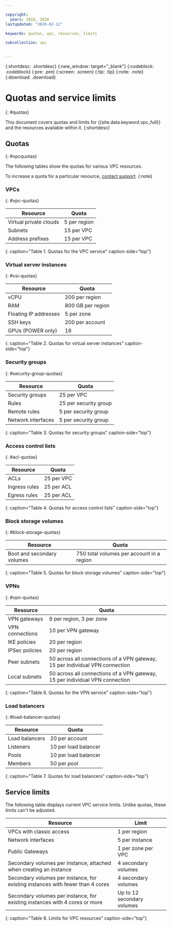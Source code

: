```yaml
---

copyright:
  years: 2018, 2020
lastupdated: "2020-02-12"

keywords: quotas, vpc, resources, limits

subcollection: vpc


---
```


{:shortdesc: .shortdesc}
{:new_window: target="_blank"}
{:codeblock: .codeblock}
{:pre: .pre}
{:screen: .screen}
{:tip: .tip}
{:note: .note}
{:download: .download}

# Quotas and service limits
{: #quotas}

This document covers quotas and limits for {{site.data.keyword.vpc_full}} and the resources available within it. 
{:shortdesc}

## Quotas
{: #vpcquotas}

The following tables show the quotas for various VPC resources.

To increase a quota for a particular resource, [contact support](/docs/get-support?topic=get-support-getting-customer-support). 
{:note}

### VPCs
{: #vpc-quotas}

|   Resource     | Quota |
| ------- | ------ |
| Virtual private clouds | 5 per region|    
| Subnets | 15 per VPC |  
| Address prefixes | 15 per VPC |  
{: caption="Table 1. Quotas for the VPC service" caption-side="top"}

### Virtual server instances
{: #vsi-quotas}

|   Resource     | Quota | 
| ------- | ------ | 
| vCPU |  200 per region  |   
| RAM | 800 GB per region |   
| Floating IP addresses | 5 per zone |   
| SSH keys | 200 per account |   
| GPUs (POWER only) | 16 |   
{: caption="Table 2. Quotas for virtual server instances" caption-side="top"}


### Security groups
{: #security-group-quotas}

|Resource|Quota| 
|--------|-----| 
|Security groups|25 per VPC|  
|Rules|25 per security group|   
|Remote rules|5 per security group|  
|Network interfaces|5 per security group|    
{: caption="Table 3. Quotas for security groups" caption-side="top"}

### Access control lists
{: #acl-quotas}

|Resource|Quota|
|--------|-----| 
|ACLs| 25 per VPC |  
|Ingress rules|25 per ACL |  
|Egress rules |25 per ACL |  
{: caption="Table 4. Quotas for access control lists" caption-side="top"}

### Block storage volumes
{: #block-storage-quotas}

|Resource|Quota| 
|--------|-----| 
| Boot and secondary volumes | 750 total volumes per account in a region |  
{: caption="Table 5. Quotas for block storage volumes" caption-side="top"}

### VPNs
{: #vpn-quotas}

|Resource|Quota| 
|--------|-----| 
| VPN gateways| 9 per region, 3 per zone |  
| VPN connections | 10 per VPN gateway |  
| IKE policies | 20 per region |  
| IPSec policies | 20 per region |  
| Peer subnets | 50 across all connections of a VPN gateway, 15 per individual VPN connection |  
| Local subnets | 50 across all connections of a VPN gateway, 15 per individual VPN connection |  
{: caption="Table 6. Quotas for the VPN service" caption-side="top"}

### Load balancers
{: #load-balancer-quotas}


|Resource|Quota| 
|--------|-----|
| Load balancers | 20 per account |  
| Listeners | 10 per load balancer |  
| Pools | 10 per load balancer |  
| Members | 50 per pool | 
{: caption="Table 7. Quotas for load balancers" caption-side="top"}

## Service limits
The following table displays current VPC service limits. Unlike quotas, these limits can't be adjusted.

|Resource|Limit| 
|--------|-----|
| VPCs with classic access | 1 per region|
| Network interfaces | 5 per instance |   
| Public Gateways | 1 per zone per VPC |
| Secondary volumes per instance, attached when creating an instance |  4 secondary volumes |
| Secondary volumes per instance, for existing instances with fewer than 4 cores | 4 secondary volumes |
| Secondary volumes per instance, for existing instances with 4 cores or more | Up to 12 secondary volumes |
{: caption="Table 8. Limits for VPC resources" caption-side="top"}

